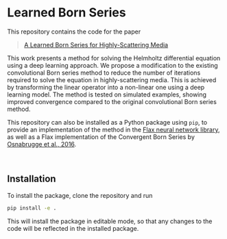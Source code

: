 # Learned Born Series

This repository contains the code for the paper

> [A Learned Born Series for Highly-Scattering Media]()

This work presents a method for solving the Helmholtz differential equation using a deep learning approach. We propose a modification to the existing convolutional Born series method to reduce the number of iterations required to solve the equation in highly-scattering media. This is achieved by transforming the linear operator into a non-linear one using a deep learning model. The method is tested on simulated examples, showing improved convergence compared to the original convolutional Born series method.

This repository can also be installed as a Python package using `pip`, to provide an implementation of the method in the [Flax neural network library](https://github.com/google/flax), as well as a Flax implementation of the Convergent Born Series by [Osnabrugge et al., 2016](https://www.sciencedirect.com/science/article/pii/S0021999116302595).

<br/>

## Installation

To install the package, clone the repository and run

```bash
pip install -e .
```

This will install the package in editable mode, so that any changes to the code will be reflected in the installed package.
